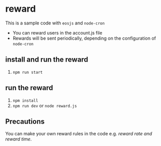 # reward

This is a sample code with `eosjs` and `node-cron`

- You can reward users in the account.js file
- Rewards will be sent periodically, depending on the configuration of `node-cron`

## install and run the reward

1. `npm run start`

## run the reward

1. `npm install`
2. `npm run dev` or `node reward.js`

## Precautions

You can make your own reward rules in the code e.g. _reward rate and reward time_.
